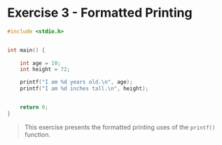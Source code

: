 # Exercise 3 - Formatted Printing
```C
#include <stdio.h>


int main() {
	
	int age = 10;
	int height = 72;

	printf("I am %d years old.\n", age);
	printf("I am %d inches tall.\n", height);


	return 0;
}
```

> This exercise presents the formatted printing uses of the `printf()` function.